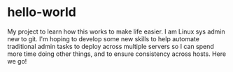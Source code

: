 # hello-world
My project to learn how this works to make life easier.
I am Linux sys admin new to git. I'm hoping to develop some new skills to help automate traditional admin tasks to deploy across multiple servers so I can spend more time doing other things, and to ensure consistency across hosts. 
Here we go!
